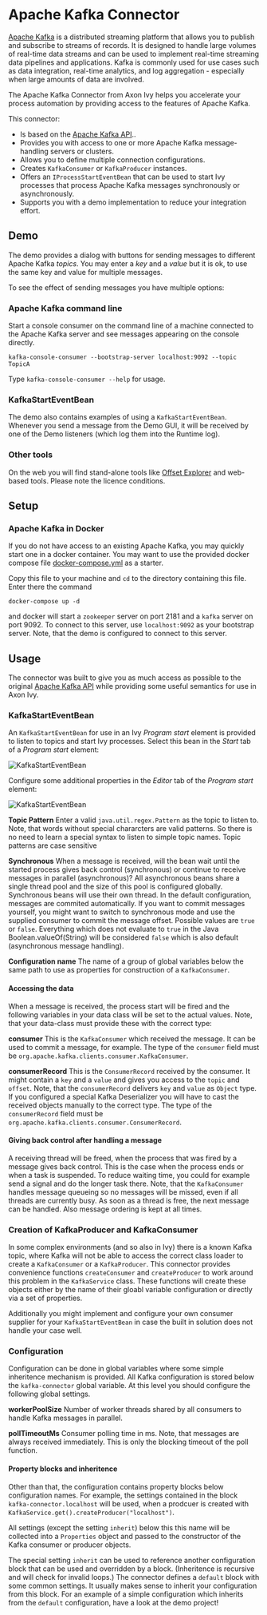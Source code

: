 # Apache Kafka Connector

[Apache Kafka](https://kafka.apache.org/)  is a distributed streaming platform that allows you to publish and subscribe to streams of records. It is designed to handle large volumes of real-time data streams and can be used to implement real-time streaming data pipelines and applications. Kafka is commonly used for use cases such as data integration, real-time analytics, and log aggregation - especially when large amounts of data are involved.

The Apache Kafka Connector from Axon Ivy helps you accelerate your process automation by providing access to the features of Apache Kafka.

This connector:

- Is based on the [Apache Kafka API](https://kafka.apache.org/34/javadoc/)..
- Provides you with access to one or more Apache Kafka message-handling servers or clusters.
- Allows you to define multiple connection configurations.
- Creates `KafkaConsumer` or `KafkaProducer` instances.
- Offers an `IProcessStartEventBean` that can be used to start Ivy processes that process Apache Kafka messages synchronously or asynchronously.
- Supports you with a demo implementation to reduce your integration effort.

## Demo

The demo provides a dialog with buttons for sending messages to different
Apache Kafka *topics*. You may enter a *key* and a *value* but it is ok,
to use the same key and value for multiple messages.

To see the effect of sending messages you have multiple options:

### Apache Kafka command line

Start a console consumer on the command line of a machine connected to
the Apache Kafka server and see messages appearing on the console directly.

```
kafka-console-consumer --bootstrap-server localhost:9092 --topic TopicA
```
Type `kafka-console-consumer --help` for usage.

### KafkaStartEventBean

The demo also contains examples of using a `KafkaStartEventBean`. Whenever
you send a message from the Demo GUI, it will be received by one of the
Demo listeners (which log them into the Runtime log).

### Other tools

On the web you will find stand-alone tools like [Offset Explorer](https://www.offsetexplorer.com)
and web-based tools. Please note the licence conditions.

## Setup

### Apache Kafka in Docker

If you do not have access to an existing Apache Kafka, you may quickly start one
in a docker container. You may want to use the provided docker compose file
[docker-compose.yml](files/docker-compose.yml) as a starter.

Copy this file to your machine and `cd` to the directory containing this file.
Enter there the command

```
docker-compose up -d
```

and docker will start a `zookeeper` server on port 2181  and a `kafka` server on port 9092. To
connect to this server, use `localhost:9092` as your bootstrap server. Note, that the demo
is configured to connect to this server.

## Usage

The connector was built to give you as much access as possible to the original
[Apache Kafka API](https://kafka.apache.org/34/javadoc/) while providing some
useful semantics for use in Axon Ivy.

### KafkaStartEventBean

An `KafkaStartEventBean` for use in an Ivy *Program start* element is provided to listen
to topics and start Ivy processes. Select this bean in the *Start* tab of a *Program start*
element:

![KafkaStartEventBean](images/KafkaStartEventBeanStart.png)

Configure some additional properties in the *Editor* tab of the *Program start* element:

![KafkaStartEventBean](images/KafkaStartEventBeanEditor.png)

**Topic Pattern**
Enter a valid `java.util.regex.Pattern` as the topic to listen to. Note, that words without
special chararcters are valid patterns. So there is no need to learn a special syntax to listen
to simple topic names. Topic patterns are case sensitive

**Synchronous**
When a message is received, will the bean wait until the started process gives back control
(synchronous) or continue to receive messages in parallel (asynchronous)? All asynchronous
beans share a single thread pool and the size of this pool is configured globally. Synchronous
beans will use their own thread. In the default configuration, messages are commited automatically.
If you want to commit messages yourself, you might want to switch to synchronous mode and
use the supplied consumer to commit the message offset. Possible values are `true` or `false`.
Everything which does not evaluate to `true` in the Java Boolean.valueOf(String) will be considered
`false` which is also default (asynchronous message handling).

**Configuration name**
The name of a group of global variables below the same path to use as properties for
construction of a `KafkaConsumer`.

#### Accessing the data

When a message is received, the process start will be fired and the following variables
in your data class will be set to the actual values. Note, that your data-class must provide
these with the correct type:

**consumer**
This is the `KafkaConsumer` which received the message. It can be used
to commit a message, for example.
The type of the `consumer` field must be `org.apache.kafka.clients.consumer.KafkaConsumer`.

**consumerRecord**
This is the `ConsumerRecord` received by the consumer. It might
contain a `key` and a `value` and gives you access to the `topic` and `offset`.
Note, that the `consumerRecord` delivers `key` and `value` as `Object` type.
If you configured a special Kafka Deserializer you will have to cast the
received objects manually to the correct type.
The type of the `consumerRecord` field must be `org.apache.kafka.clients.consumer.ConsumerRecord`.


#### Giving back control after handling a message

A receiving thread will be freed, when the process that was fired by a message
gives back control. This is the case when the process ends or when a task is
suspended. To reduce waiting time, you could for example send a signal and do the
longer task there.
Note, that the `KafkaConsumer` handles message queueing so no messages will be
missed, even if all threads are currently busy. As soon as a thread is free, the
next message can be handled. Also message ordering is kept at all times.

### Creation of KafkaProducer and KafkaConsumer

In some complex environments (and so also in Ivy) there is a known Kafka topic,
where Kafka will not be able to access the correct class loader to create a
`KafkaConsumer` or a `KafkaProducer`. This connector provides convenience
functions `createConsumer` and `createProducer` to work around this problem
in the `KafkaService` class. These functions will create these objects either
by the name of their gloabl variable configuration or directly via a set of properties.

Additionally you might implement and configure your own consumer supplier for your
`KafkaStartEventBean` in case the built in solution does not handle your case well.

### Configuration

Configuration can be done in global variables where some simple inheritence mechanism
is provided. All Kafka configuration is stored below the `kafka-connector` global
variable. At this level you should configure the following global settings.

**workerPoolSize** Number of worker threads shared by all consumers to handle Kafka messages in parallel.

**pollTimeoutMs** Consumer polling time in ms. Note, that messages are always received immediately. This is only the blocking timeout of the poll function.

#### Property blocks and inheritence

Other than that, the configuration contains property blocks below configuration names. For example, the
settings contained in the block `kafka-connector.localhost` will be used, when a prodcuer is created with
`KafkaService.get().createProducer("localhost")`.

All settings (except the setting `inherit`) below this this name will be collected into a `Properties` object
and passed to the constructor of the Kafka consumer or producer objects.

The special setting `inherit` can be used to reference another configuration block that can be used and
overridden by a block. (Inheritence is recursive and will check for invalid loops.) The connector defines
a `default` block with some common settings. It usually makes sense to inherit your configuration from 
this block. For an example of a simple configuration which inherits from the `default` configuration,
have a look at the demo project!
